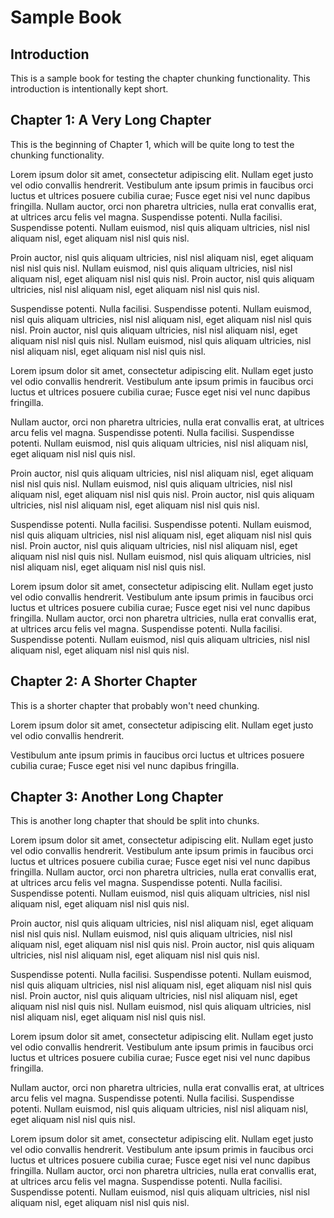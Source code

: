 # Sample Book

## Introduction

This is a sample book for testing the chapter chunking functionality. This introduction is intentionally kept short.

## Chapter 1: A Very Long Chapter

This is the beginning of Chapter 1, which will be quite long to test the chunking functionality.

Lorem ipsum dolor sit amet, consectetur adipiscing elit. Nullam eget justo vel odio convallis hendrerit. Vestibulum ante ipsum primis in faucibus orci luctus et ultrices posuere cubilia curae; Fusce eget nisi vel nunc dapibus fringilla. Nullam auctor, orci non pharetra ultricies, nulla erat convallis erat, at ultrices arcu felis vel magna. Suspendisse potenti. Nulla facilisi. Suspendisse potenti. Nullam euismod, nisl quis aliquam ultricies, nisl nisl aliquam nisl, eget aliquam nisl nisl quis nisl.

Proin auctor, nisl quis aliquam ultricies, nisl nisl aliquam nisl, eget aliquam nisl nisl quis nisl. Nullam euismod, nisl quis aliquam ultricies, nisl nisl aliquam nisl, eget aliquam nisl nisl quis nisl. Proin auctor, nisl quis aliquam ultricies, nisl nisl aliquam nisl, eget aliquam nisl nisl quis nisl. 

Suspendisse potenti. Nulla facilisi. Suspendisse potenti. Nullam euismod, nisl quis aliquam ultricies, nisl nisl aliquam nisl, eget aliquam nisl nisl quis nisl. Proin auctor, nisl quis aliquam ultricies, nisl nisl aliquam nisl, eget aliquam nisl nisl quis nisl. Nullam euismod, nisl quis aliquam ultricies, nisl nisl aliquam nisl, eget aliquam nisl nisl quis nisl.

Lorem ipsum dolor sit amet, consectetur adipiscing elit. Nullam eget justo vel odio convallis hendrerit. Vestibulum ante ipsum primis in faucibus orci luctus et ultrices posuere cubilia curae; Fusce eget nisi vel nunc dapibus fringilla. 

Nullam auctor, orci non pharetra ultricies, nulla erat convallis erat, at ultrices arcu felis vel magna. Suspendisse potenti. Nulla facilisi. Suspendisse potenti. Nullam euismod, nisl quis aliquam ultricies, nisl nisl aliquam nisl, eget aliquam nisl nisl quis nisl.

Proin auctor, nisl quis aliquam ultricies, nisl nisl aliquam nisl, eget aliquam nisl nisl quis nisl. Nullam euismod, nisl quis aliquam ultricies, nisl nisl aliquam nisl, eget aliquam nisl nisl quis nisl. Proin auctor, nisl quis aliquam ultricies, nisl nisl aliquam nisl, eget aliquam nisl nisl quis nisl. 

Suspendisse potenti. Nulla facilisi. Suspendisse potenti. Nullam euismod, nisl quis aliquam ultricies, nisl nisl aliquam nisl, eget aliquam nisl nisl quis nisl. Proin auctor, nisl quis aliquam ultricies, nisl nisl aliquam nisl, eget aliquam nisl nisl quis nisl. Nullam euismod, nisl quis aliquam ultricies, nisl nisl aliquam nisl, eget aliquam nisl nisl quis nisl.

Lorem ipsum dolor sit amet, consectetur adipiscing elit. Nullam eget justo vel odio convallis hendrerit. Vestibulum ante ipsum primis in faucibus orci luctus et ultrices posuere cubilia curae; Fusce eget nisi vel nunc dapibus fringilla. Nullam auctor, orci non pharetra ultricies, nulla erat convallis erat, at ultrices arcu felis vel magna. Suspendisse potenti. Nulla facilisi. Suspendisse potenti. Nullam euismod, nisl quis aliquam ultricies, nisl nisl aliquam nisl, eget aliquam nisl nisl quis nisl.

## Chapter 2: A Shorter Chapter

This is a shorter chapter that probably won't need chunking.

Lorem ipsum dolor sit amet, consectetur adipiscing elit. Nullam eget justo vel odio convallis hendrerit. 

Vestibulum ante ipsum primis in faucibus orci luctus et ultrices posuere cubilia curae; Fusce eget nisi vel nunc dapibus fringilla.

## Chapter 3: Another Long Chapter

This is another long chapter that should be split into chunks.

Lorem ipsum dolor sit amet, consectetur adipiscing elit. Nullam eget justo vel odio convallis hendrerit. Vestibulum ante ipsum primis in faucibus orci luctus et ultrices posuere cubilia curae; Fusce eget nisi vel nunc dapibus fringilla. Nullam auctor, orci non pharetra ultricies, nulla erat convallis erat, at ultrices arcu felis vel magna. Suspendisse potenti. Nulla facilisi. Suspendisse potenti. Nullam euismod, nisl quis aliquam ultricies, nisl nisl aliquam nisl, eget aliquam nisl nisl quis nisl.

Proin auctor, nisl quis aliquam ultricies, nisl nisl aliquam nisl, eget aliquam nisl nisl quis nisl. Nullam euismod, nisl quis aliquam ultricies, nisl nisl aliquam nisl, eget aliquam nisl nisl quis nisl. Proin auctor, nisl quis aliquam ultricies, nisl nisl aliquam nisl, eget aliquam nisl nisl quis nisl. 

Suspendisse potenti. Nulla facilisi. Suspendisse potenti. Nullam euismod, nisl quis aliquam ultricies, nisl nisl aliquam nisl, eget aliquam nisl nisl quis nisl. Proin auctor, nisl quis aliquam ultricies, nisl nisl aliquam nisl, eget aliquam nisl nisl quis nisl. Nullam euismod, nisl quis aliquam ultricies, nisl nisl aliquam nisl, eget aliquam nisl nisl quis nisl.

Lorem ipsum dolor sit amet, consectetur adipiscing elit. Nullam eget justo vel odio convallis hendrerit. Vestibulum ante ipsum primis in faucibus orci luctus et ultrices posuere cubilia curae; Fusce eget nisi vel nunc dapibus fringilla. 

Nullam auctor, orci non pharetra ultricies, nulla erat convallis erat, at ultrices arcu felis vel magna. Suspendisse potenti. Nulla facilisi. Suspendisse potenti. Nullam euismod, nisl quis aliquam ultricies, nisl nisl aliquam nisl, eget aliquam nisl nisl quis nisl.

Lorem ipsum dolor sit amet, consectetur adipiscing elit. Nullam eget justo vel odio convallis hendrerit. Vestibulum ante ipsum primis in faucibus orci luctus et ultrices posuere cubilia curae; Fusce eget nisi vel nunc dapibus fringilla. Nullam auctor, orci non pharetra ultricies, nulla erat convallis erat, at ultrices arcu felis vel magna. Suspendisse potenti. Nulla facilisi. Suspendisse potenti. Nullam euismod, nisl quis aliquam ultricies, nisl nisl aliquam nisl, eget aliquam nisl nisl quis nisl. 